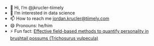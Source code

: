 - 👋 Hi, I’m @jkrucler-tiimely
- 👀 I’m interested in data science
- 📫 How to reach me jordan.krucler@tiimely.com
- 😄 Pronouns: he/him
- ⚡ Fun fact: [Effective field-based methods to quantify personality in brushtail possums (Trichosurus vulpecula)](https://www.publish.csiro.au/wr/wr15216)

<!---
jkrucler-tiimely/jkrucler-tiimely is a ✨ special ✨ repository because its `README.md` (this file) appears on your GitHub profile.
You can click the Preview link to take a look at your changes.
--->
